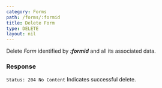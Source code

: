 ```yaml
---
category: Forms
path: /forms/:formid
title: Delete Form
type: DELETE
layout: nil
---
```


Delete *Form* identified by ***:formid*** and all its associated data.

### Response

```Status: 204 No Content```
Indicates successful delete.
